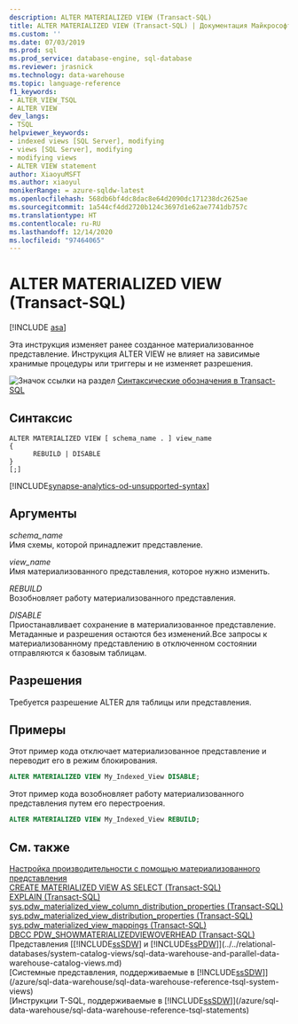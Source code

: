 ```yaml
---
description: ALTER MATERIALIZED VIEW (Transact-SQL)
title: ALTER MATERIALIZED VIEW (Transact-SQL) | Документация Майкрософт
ms.custom: ''
ms.date: 07/03/2019
ms.prod: sql
ms.prod_service: database-engine, sql-database
ms.reviewer: jrasnick
ms.technology: data-warehouse
ms.topic: language-reference
f1_keywords:
- ALTER_VIEW_TSQL
- ALTER VIEW
dev_langs:
- TSQL
helpviewer_keywords:
- indexed views [SQL Server], modifying
- views [SQL Server], modifying
- modifying views
- ALTER VIEW statement
author: XiaoyuMSFT
ms.author: xiaoyul
monikerRange: = azure-sqldw-latest
ms.openlocfilehash: 568db6bf4dc8dac8e64d2090dc171238dc2625ae
ms.sourcegitcommit: 1a544cf4dd2720b124c3697d1e62ae7741db757c
ms.translationtype: HT
ms.contentlocale: ru-RU
ms.lasthandoff: 12/14/2020
ms.locfileid: "97464065"
---
```

# <a name="alter-materialized-view-transact-sql"></a>ALTER MATERIALIZED VIEW (Transact-SQL)  

[!INCLUDE [asa](../../includes/applies-to-version/asa.md)]

Эта инструкция изменяет ранее созданное материализованное представление. Инструкция ALTER VIEW не влияет на зависимые хранимые процедуры или триггеры и не изменяет разрешения.  
  
![Значок ссылки на раздел](../../database-engine/configure-windows/media/topic-link.gif "Значок ссылки на раздел") [Синтаксические обозначения в Transact-SQL](../../t-sql/language-elements/transact-sql-syntax-conventions-transact-sql.md)  
  
## <a name="syntax"></a>Синтаксис  
  
```syntaxsql
ALTER MATERIALIZED VIEW [ schema_name . ] view_name
{
      REBUILD | DISABLE
}
[;]
```  
[!INCLUDE[synapse-analytics-od-unsupported-syntax](../../includes/synapse-analytics-od-unsupported-syntax.md)]

## <a name="arguments"></a>Аргументы

 *schema_name*     
 Имя схемы, которой принадлежит представление.  
  
 *view_name*     
 Имя материализованного представления, которое нужно изменить.  
  
*REBUILD*   
Возобновляет работу материализованного представления.

*DISABLE*   
Приостанавливает сохранение в материализованное представление. Метаданные и разрешения остаются без изменений.Все запросы к материализованному представлению в отключенном состоянии отправляются к базовым таблицам.
  
## <a name="permissions"></a>Разрешения

Требуется разрешение ALTER для таблицы или представления.
  
## <a name="examples"></a>Примеры

Этот пример кода отключает материализованное представление и переводит его в режим блокирования.
  
```sql
ALTER MATERIALIZED VIEW My_Indexed_View DISABLE;  
```  
  
Этот пример кода возобновляет работу материализованного представления путем его перестроения.  
  
```sql
ALTER MATERIALIZED VIEW My_Indexed_View REBUILD;  
```  
  
## <a name="see-also"></a>См. также

[Настройка производительности с помощью материализованного представления](/azure/sql-data-warehouse/performance-tuning-materialized-views)   
[CREATE MATERIALIZED VIEW AS SELECT &#40;Transact-SQL&#41;](./create-materialized-view-as-select-transact-sql.md?view=azure-sqldw-latest)   
[EXPLAIN &#40;Transact-SQL&#41;](../queries/explain-transact-sql.md?view=azure-sqldw-latest)   
[sys.pdw_materialized_view_column_distribution_properties &#40;Transact-SQL&#41;](../../relational-databases/system-catalog-views/sys-pdw-materialized-view-column-distribution-properties-transact-sql.md?view=azure-sqldw-latest)   
[sys.pdw_materialized_view_distribution_properties &#40;Transact-SQL&#41;](../../relational-databases/system-catalog-views/sys-pdw-materialized-view-distribution-properties-transact-sql.md?view=azure-sqldw-latest)   
[sys.pdw_materialized_view_mappings &#40;Transact-SQL&#41;](../../relational-databases/system-catalog-views/sys-pdw-materialized-view-mappings-transact-sql.md?view=azure-sqldw-latest)   
[DBCC PDW_SHOWMATERIALIZEDVIEWOVERHEAD &#40;Transact-SQL&#41;](../database-console-commands/dbcc-pdw-showmaterializedviewoverhead-transact-sql.md?view=azure-sqldw-latest)   
Представления [[!INCLUDE[ssSDW](../../includes/sssdwfull-md.md)] и [!INCLUDE[ssPDW](../../includes/sspdw-md.md)]](../../relational-databases/system-catalog-views/sql-data-warehouse-and-parallel-data-warehouse-catalog-views.md)   
[Системные представления, поддерживаемые в [!INCLUDE[ssSDW](../../includes/sssdwfull-md.md)]](/azure/sql-data-warehouse/sql-data-warehouse-reference-tsql-system-views)   
[Инструкции T-SQL, поддерживаемые в [!INCLUDE[ssSDW](../../includes/sssdwfull-md.md)]](/azure/sql-data-warehouse/sql-data-warehouse-reference-tsql-statements)